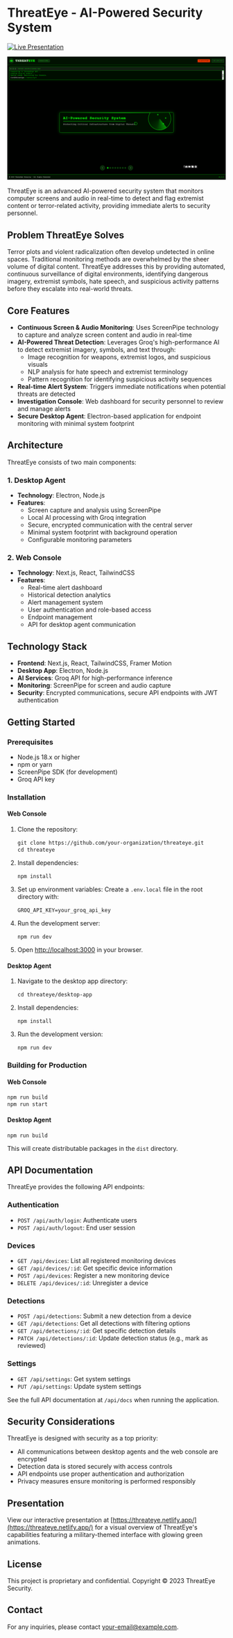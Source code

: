 # ThreatEye - AI-Powered Security System

[![Live Presentation](https://img.shields.io/badge/Live_Presentation-View_Demo-brightgreen)](https://threateye.netlify.app/)

![ThreatEye Security System](Threat.png)

ThreatEye is an advanced AI-powered security system that monitors computer screens and audio in real-time to detect and flag extremist content or terror-related activity, providing immediate alerts to security personnel.

## Problem ThreatEye Solves

Terror plots and violent radicalization often develop undetected in online spaces. Traditional monitoring methods are overwhelmed by the sheer volume of digital content. ThreatEye addresses this by providing automated, continuous surveillance of digital environments, identifying dangerous imagery, extremist symbols, hate speech, and suspicious activity patterns before they escalate into real-world threats.

## Core Features

- **Continuous Screen & Audio Monitoring**: Uses ScreenPipe technology to capture and analyze screen content and audio in real-time
- **AI-Powered Threat Detection**: Leverages Groq's high-performance AI to detect extremist imagery, symbols, and text through:
  - Image recognition for weapons, extremist logos, and suspicious visuals
  - NLP analysis for hate speech and extremist terminology
  - Pattern recognition for identifying suspicious activity sequences
- **Real-time Alert System**: Triggers immediate notifications when potential threats are detected
- **Investigation Console**: Web dashboard for security personnel to review and manage alerts
- **Secure Desktop Agent**: Electron-based application for endpoint monitoring with minimal system footprint

## Architecture

ThreatEye consists of two main components:

### 1. Desktop Agent

- **Technology**: Electron, Node.js
- **Features**:
  - Screen capture and analysis using ScreenPipe
  - Local AI processing with Groq integration
  - Secure, encrypted communication with the central server
  - Minimal system footprint with background operation
  - Configurable monitoring parameters

### 2. Web Console

- **Technology**: Next.js, React, TailwindCSS
- **Features**:
  - Real-time alert dashboard
  - Historical detection analytics
  - Alert management system
  - User authentication and role-based access
  - Endpoint management
  - API for desktop agent communication

## Technology Stack

- **Frontend**: Next.js, React, TailwindCSS, Framer Motion
- **Desktop App**: Electron, Node.js
- **AI Services**: Groq API for high-performance inference
- **Monitoring**: ScreenPipe for screen and audio capture
- **Security**: Encrypted communications, secure API endpoints with JWT authentication

## Getting Started

### Prerequisites

- Node.js 18.x or higher
- npm or yarn
- ScreenPipe SDK (for development)
- Groq API key

### Installation

#### Web Console

1. Clone the repository:
   ```
   git clone https://github.com/your-organization/threateye.git
   cd threateye
   ```

2. Install dependencies:
   ```
   npm install
   ```

3. Set up environment variables:
   Create a `.env.local` file in the root directory with:
   ```
   GROQ_API_KEY=your_groq_api_key
   ```

4. Run the development server:
   ```
   npm run dev
   ```

5. Open [http://localhost:3000](http://localhost:3000) in your browser.

#### Desktop Agent

1. Navigate to the desktop app directory:
   ```
   cd threateye/desktop-app
   ```

2. Install dependencies:
   ```
   npm install
   ```

3. Run the development version:
   ```
   npm run dev
   ```

### Building for Production

#### Web Console
```
npm run build
npm run start
```

#### Desktop Agent
```
npm run build
```
This will create distributable packages in the `dist` directory.

## API Documentation

ThreatEye provides the following API endpoints:

### Authentication
- `POST /api/auth/login`: Authenticate users
- `POST /api/auth/logout`: End user session

### Devices
- `GET /api/devices`: List all registered monitoring devices
- `GET /api/devices/:id`: Get specific device information
- `POST /api/devices`: Register a new monitoring device
- `DELETE /api/devices/:id`: Unregister a device

### Detections
- `POST /api/detections`: Submit a new detection from a device
- `GET /api/detections`: Get all detections with filtering options
- `GET /api/detections/:id`: Get specific detection details
- `PATCH /api/detections/:id`: Update detection status (e.g., mark as reviewed)

### Settings
- `GET /api/settings`: Get system settings
- `PUT /api/settings`: Update system settings

See the full API documentation at `/api/docs` when running the application.

## Security Considerations

ThreatEye is designed with security as a top priority:

- All communications between desktop agents and the web console are encrypted
- Detection data is stored securely with access controls
- API endpoints use proper authentication and authorization
- Privacy measures ensure monitoring is performed responsibly

## Presentation

View our interactive presentation at [https://threateye.netlify.app/](https://threateye.netlify.app/) for a visual overview of ThreatEye's capabilities featuring a military-themed interface with glowing green animations.

## License

This project is proprietary and confidential. Copyright © 2023 ThreatEye Security.

## Contact

For any inquiries, please contact [your-email@example.com](mailto:your-email@example.com).
